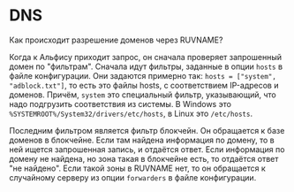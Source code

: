 # DNS
Как происходит разрешение доменов через RUVNAME?

Когда к Альфису приходит запрос, он сначала проверяет запрошенный домен по "фильтрам".
Сначала идут фильтры, заданные в опции `hosts` в файле конфигурации.
Они задаются примерно так: `hosts = ["system", "adblock.txt"]`, то есть это файлы hosts, с соответствием IP-адресов и доменов.
Причём, `system` это специальный фильтр, указывающий, что надо подгрузить соответствия из системы.
В Windows это `%SYSTEMROOT%/System32/drivers/etc/hosts`, в Linux это `/etc/hosts`.

Последним фильтром является фильтр блокчейн. Он обращается к базе доменов в блокчейне.
Если там найдена информация по домену, то в ней ищется запрошенная запись, и отдаётся ответ.
Если информация по домену не найдена, но зона такая в блокчейне есть, то отдаётся ответ "не найдено".
Если такой зоны в RUVNAME нет, то он обращается к случайному серверу из опции `forwarders` в файле конфигурации.